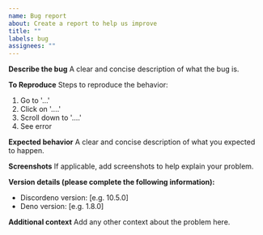```yaml
---
name: Bug report
about: Create a report to help us improve
title: ""
labels: bug
assignees: ""
---
```


**Describe the bug** A clear and concise description of what the bug is.

**To Reproduce** Steps to reproduce the behavior:

1. Go to '...'
2. Click on '....'
3. Scroll down to '....'
4. See error

**Expected behavior** A clear and concise description of what you expected to happen.

**Screenshots** If applicable, add screenshots to help explain your problem.

**Version details (please complete the following information):**

- Discordeno version: [e.g. 10.5.0]
- Deno version: [e.g. 1.8.0]

**Additional context** Add any other context about the problem here.

